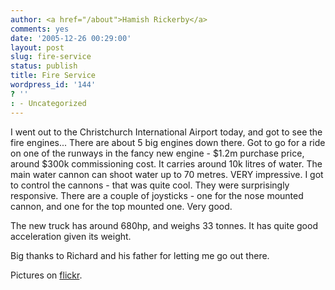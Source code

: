 ```yaml
---
author: <a href="/about">Hamish Rickerby</a>
comments: yes
date: '2005-12-26 00:29:00'
layout: post
slug: fire-service
status: publish
title: Fire Service
wordpress_id: '144'
? ''
: - Uncategorized
---
```


I went out to the Christchurch International Airport today, and got to see the fire engines...  There are about 5  big engines down there.  Got to go for a ride on one of the runways in the fancy new engine - $1.2m purchase price, around $300k commissioning cost.  It carries around 10k litres of water.  The main water cannon can shoot water up to 70 metres.  VERY impressive.  I got to control the cannons - that was quite cool.  They were surprisingly responsive.  There are a couple of joysticks - one for the nose mounted cannon, and one for the top mounted one.  Very good.<p>The new truck has around 680hp, and weighs 33 tonnes.  It has quite good acceleration given its weight.<p>Big thanks to Richard and his father for letting me go out there.<p>Pictures on <a href='http://flickr.com/photos/rickerbh/'>flickr</a>.